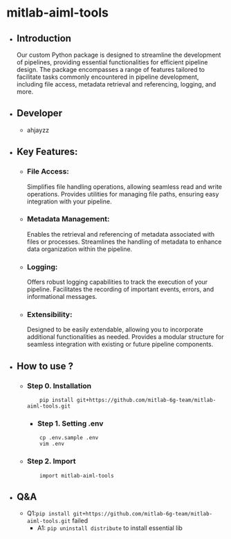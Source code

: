 # mitlab-aiml-tools

- ## Introduction
    Our custom Python package is designed to streamline the development of pipelines, providing essential functionalities for efficient pipeline design. The package encompasses a range of features tailored to facilitate tasks commonly encountered in pipeline development, including file access, metadata retrieval and referencing, logging, and more.

- ## Developer
  - ahjayzz

- ## Key Features:

  - ### File Access:
    Simplifies file handling operations, allowing seamless read and write operations.
    Provides utilities for managing file paths, ensuring easy integration with your pipeline.
    
  - ### Metadata Management:
    Enables the retrieval and referencing of metadata associated with files or processes. 
    Streamlines the handling of metadata to enhance data organization within the pipeline.
    
  - ### Logging:
    Offers robust logging capabilities to track the execution of your pipeline.
    Facilitates the recording of important events, errors, and informational messages.
    
  - ### Extensibility:
    Designed to be easily extendable, allowing you to incorporate additional functionalities as needed.
    Provides a modular structure for seamless integration with existing or future pipeline components.

- ## How to use ?
  - ### Step 0. Installation

    ```bash=
        pip install git+https://github.com/mitlab-6g-team/mitlab-aiml-tools.git
    ```

    - ### Step 1. Setting .env

    ```bash=
        cp .env.sample .env
        vim .env
    ```

  - ### Step 2. Import

    ```python=
        import mitlab-aiml-tools
    ```

- ## Q&A
  - Q1:```pip install git+https://github.com/mitlab-6g-team/mitlab-aiml-tools.git``` failed
    - A1: ```pip uninstall distribute``` to install essential lib